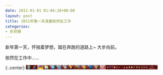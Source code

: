 ```yaml
---
date: 2011-01-01 01:04:28+00:00
layout: post
title: 2011年第一天凌晨依然在工作
categories:
- 杂货铺
---
```


新年第一天，怀揣着梦想，踏在奔跑的道路上~ 大步向前。

依然在工作中……

{:.center}
[![image](/uploadfile/201306/thum-aa0f1371390002.jpg)](/uploadfile/201306/aa0f1371390002.jpg)